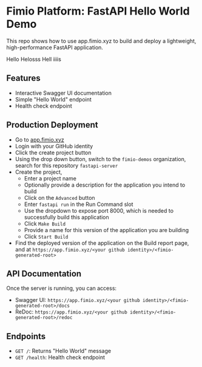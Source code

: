 # Fimio Platform: FastAPI Hello World Demo

This repo shows how to use app.fimio.xyz to build and deploy a lightweight, high-performance FastAPI application.

Hello
Helosss
Hell iiiis

## Features

- Interactive Swagger UI documentation
- Simple "Hello World" endpoint
- Health check endpoint

## Production Deployment
- Go to [app.fimio.xyz](https://app.fimio.xyz/)
- Login with your GitHub identity
- Click the create project button
- Using the drop down button, switch to the `fimio-demos` organization, search for this repository `fastapi-server`
- Create the project,
    - Enter a project name
    - Optionally provide a description for the application you intend to build
    - Click on the `Advanced` button
    - Enter `fastapi run` in the Run Command slot
    - Use the dropdown to expose port 8000, which is needed to successfully build this application
    - Click `Make Build`
    - Provide a name for this version of the application you are building
    - Click `Start Build`
- Find the deployed version of the application on the Build report page, and at `https://app.fimio.xyz/<your github identity>/<fimio-generated-root>`


## API Documentation

Once the server is running, you can access:

- Swagger UI: `https://app.fimio.xyz/<your github identity>/<fimio-generated-root>/docs`
- ReDoc: `https://app.fimio.xyz/<your github identity>/<fimio-generated-root>/redoc`

## Endpoints

- `GET /`: Returns "Hello World" message
- `GET /health`: Health check endpoint